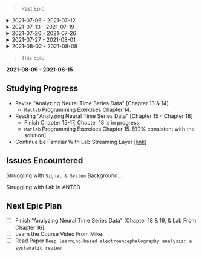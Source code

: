 > Past Epic
<details>
  <summary>2021-07-06 - 2021-07-12</summary>

  ## Studying Progress
  * Reading "Analyzing Neural Time Series Data"【Chapter 1 - Chapter 4]

      * Notes (part, [Chapter3-link](./notes/chapter3.pdf)）
      * `Matlab` Programming Exercises 4.7 

  * Studying C# With Microsoft
      
      * [Take your first steps with C#](https://docs.microsoft.com/en-us/learn/paths/csharp-first-steps/)
      * [Work with data in C#](https://docs.microsoft.com/en-us/learn/paths/csharp-data/)


  ## Issues Encountered
  - [] What does the phase `foward model` means ?

    * introduced in future chapter.

  - [x] Are ERP activities specific to one frequency band ?
  - [x] What does the sentence `Exploratory analyses might lack the sensitivity to detect subtle features of the results` means ?
  - [x] What does the phase `sweat potential` means ?

  ## Next Plan

  - [x] Read "Analyzing Neural Time Series Data"【Chapter 5 - Chapter 7]
  - [x] Finish C# Studying Resources in Microsoft learning website.
        
</details>

<details>
  <summary>2021-07-13 - 2021-07-19</summary>

  ## Studying Progress
  * Reading "Analyzing Neural Time Series Data"【Chapter 5 - Chapter 7]

      * Notes (part, [Chapter5-link](./notes/chapter5.pdf), [Chapter7-link](./notes/chapter7.pdf)）

  * Studying C# With Microsoft
      
      * [Build .NET applications with C#](https://docs.microsoft.com/en-us/learn/paths/build-dotnet-applications-csharp/)
      * [Add logic to your applications with C#](https://docs.microsoft.com/en-us/learn/paths/csharp-logic/)


  ## Issues Encountered
  - [x] What does the word `taper` means ?

  ## Next Epic Plan

  - [x] Read "Analyzing Neural Time Series Data"【Chapter 8 - Chapter 10].
  - [x] Follow Microsoft resource and build a mobile app.
  - [ ] Try to read one thesis from lab and log questions. `In Progress`

</details>

<details>
  <summary>2021-07-20 - 2021-07-26</summary>

  ## Studying Progress
  * Reading "Analyzing Neural Time Series Data"【Chapter 8 - Chapter 10]

      * Notes (part, [Chapter8-link](./notes/chapter8.pdf), [Chapter9-link](./notes/chapter9.pdf)）
      * `Matlab` Programming Exercises Chapter 9 & 10

  * Studying C# With Microsoft
      
      * [Build mobile apps with Xamarin.Forms](https://docs.microsoft.com/en-us/learn/paths/build-mobile-apps-with-xamarin-forms/)


  ## Issues Encountered
  *None*

  ## Next Epic Plan

  - [x] Read "Analyzing Neural Time Series Data" [Chapter 11 - Chapter 13]. 
  - [x] Try To Implement Basic `topoplot` Function From EEGLAB In C#.
</details>

<details>
  <summary>2021-07-27 - 2021-08-01</summary>

  ## Studying Progress
  * Reading "Analyzing Neural Time Series Data"【Chapter 11 - Chapter 12]

      * Notes (part, [Chapter12-link](./notes/chapter12.pdf)）
      * `Matlab` Programming Exercises Chapter 11 & 12

  * Try to Implemented topoplot in C#
  
      <img href="topoplot_csharp_sample" src="images/topoplot_csharp_sample.png" style="width:70%; "></img>
      * 2D interpolation method from alglib library
      * values are scaled into 0 to 1, and are sent into jet color convertor to generate the value-related color(from blue to red). 
      
  ## Issues Encountered
  Struggling with `Signal & System` Background...

  ## Next Epic Plan
  * Focus on quality, not quantity.
  - [x] Finish "Analyzing Neural Time Series Data" [Chapter 13]. 
    - [x] Understand Signal Processing Knowledge Behind.
  - [x] Read "Analyzing Neural Time Series Data" [Chapter 14].
  - [ ] Read EEG-related Open Source Code.

</details>

<details>
  <summary>2021-08-02 - 2021-08-08</summary>

  ## Studying Progress
  
  * Reading "Analyzing Neural Time Series Data" [Chapter 13 - Chapter 14]

      * Notes (part, [Chapter13-link](./notes/chapter13.pdf)）
      * `Matlab` Programming Exercises Chapter 13

  * Be Familiar With BIDS
    
      * [BIDS Tutorial Series: Introductory Walkthrough](https://reproducibility.stanford.edu/bids-tutorial-series-part-1a/)
      * [BIDS Tutorial Series: Automate the Introductory Walkthrough](https://reproducibility.stanford.edu/bids-tutorial-series-part-1b/)
        
    * Getting Start Lab Streaming Layer [[link]](https://github.com/sccn/liblsl)

  ## Issues Encountered
  Struggling with `Signal & System` Background...

  ## Next Epic Plan
  - [x] Finish "Analyzing Neural Time Series Data" [Chapter 15 & 16]. 
  - [x] Revise Chapter 13 & 14.
  - [x] Read "Analyzing Neural Time Series Data" [Chapter 14].
  - [ ] Read EEG-related Open Source Code.

</details>

> This Epic
  
  **2021-08-09 - 2021-08-15**
  ## Studying Progress
  * Revise "Analyzing Neural Time Series Data" [Chapter 13 & 14].
    * `Matlab` Programming Exercises Chapter 14.
  * Reading "Analyzing Neural Time Series Data" [Chapter 15 - Chapter 18]
    * Finish Chapter 15-17, Chapter 18 is in progress.
    * `Matlab` Programming Exercises Chapter 15. [99% consistent with the solution]
  * Continue Be Familiar With Lab Streaming Layer [[link]](https://github.com/sccn/liblsl)

  ## Issues Encountered
  Struggling with `Signal & System` Background...

  Struggling with Lab in ANTSD

  ## Next Epic Plan
  - [ ] Finish "Analyzing Neural Time Series Data" [Chapter 18 & 19, & Lab From Chapter 16]. 
  - [ ] Learn the Course Video From Mike.
  - [ ] Read Paper `Deep learning-based electroencephalography analysis: a systematic review`